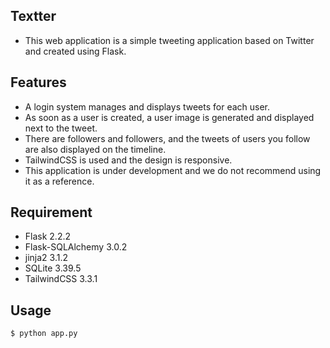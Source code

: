 ## Textter

-   This web application is a simple tweeting application based on Twitter and created using Flask.

## Features

-   A login system manages and displays tweets for each user.
-   As soon as a user is created, a user image is generated and displayed next to the tweet.
-   There are followers and followers, and the tweets of users you follow are also displayed on the timeline.
-   TailwindCSS is used and the design is responsive.
-   This application is under development and we do not recommend using it as a reference.

## Requirement

-   Flask 2.2.2
-   Flask-SQLAlchemy 3.0.2
-   jinja2 3.1.2
-   SQLite 3.39.5
-   TailwindCSS 3.3.1

## Usage

```
$ python app.py
```
